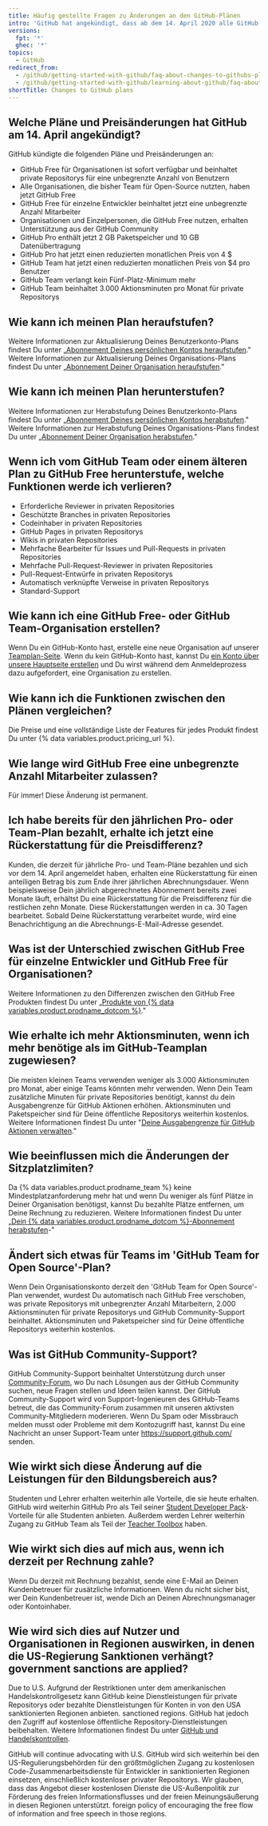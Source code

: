 ```yaml
---
title: Häufig gestellte Fragen zu Änderungen an den GitHub-Plänen
intro: 'GitHub hat angekündigt, dass ab dem 14. April 2020 alle GitHub-Kernfunktionen kostenlos verfügbar sind.'
versions:
  fpt: '*'
  ghec: '*'
topics:
  - GitHub
redirect_from:
  - /github/getting-started-with-github/faq-about-changes-to-githubs-plans
  - /github/getting-started-with-github/learning-about-github/faq-about-changes-to-githubs-plans
shortTitle: Changes to GitHub plans
---
```


## Welche Pläne und Preisänderungen hat GitHub am 14. April angekündigt?

GitHub kündigte die folgenden Pläne und Preisänderungen an:

- GitHub Free für Organisationen ist sofort verfügbar und beinhaltet private Repositorys für eine unbegrenzte Anzahl von Benutzern
- Alle Organisationen, die bisher Team für Open-Source nutzten, haben jetzt GitHub Free
- GitHub Free für einzelne Entwickler beinhaltet jetzt eine unbegrenzte Anzahl Mitarbeiter
- Organisationen und Einzelpersonen, die GitHub Free nutzen, erhalten Unterstützung aus der GitHub Community
- GitHub Pro enthält jetzt 2 GB Paketspeicher und 10 GB Datenübertragung
- GitHub Pro hat jetzt einen reduzierten monatlichen Preis von 4 $
- GitHub Team hat jetzt einen reduzierten monatlichen Preis von $4 pro Benutzer
- GitHub Team verlangt kein Fünf-Platz-Minimum mehr
- GitHub Team beinhaltet 3.000 Aktionsminuten pro Monat für private Repositorys

## Wie kann ich meinen Plan heraufstufen?

Weitere Informationen zur Aktualisierung Deines Benutzerkonto-Plans findest Du unter „[Abonnement Deines persönlichen Kontos heraufstufen](/billing/managing-billing-for-your-github-account/upgrading-your-github-subscription#upgrading-your-personal-accounts-subscription)." Weitere Informationen zur Aktualisierung Deines Organisations-Plans findest Du unter „[Abonnement Deiner Organisation heraufstufen](/billing/managing-billing-for-your-github-account/upgrading-your-github-subscription#upgrading-your-organizations-subscription)."

## Wie kann ich meinen Plan herunterstufen?

Weitere Informationen zur Herabstufung Deines Benutzerkonto-Plans findest Du unter „[Abonnement Deines persönlichen Kontos herabstufen](/billing/managing-billing-for-your-github-account/downgrading-your-github-subscription#downgrading-your-user-accounts-subscription)." Weitere Informationen zur Herabstufung Deines Organisations-Plans findest Du unter [„Abonnement Deiner Organisation herabstufen](/billing/managing-billing-for-your-github-account/downgrading-your-github-subscription#downgrading-your-organizations-subscription)."

## Wenn ich vom GitHub Team oder einem älteren Plan zu GitHub Free herunterstufe, welche Funktionen werde ich verlieren?
- Erforderliche Reviewer in privaten Repositories
- Geschützte Branches in privaten Repositories
- Codeinhaber in privaten Repositories
- GitHub Pages in privaten Repositorys
- Wikis in privaten Repositories
- Mehrfache Bearbeiter für Issues und Pull-Requests in privaten Repositories
- Mehrfache Pull-Request-Reviewer in privaten Repositories
- Pull-Request-Entwürfe in privaten Repositorys
- Automatisch verknüpfte Verweise in privaten Repositorys
- Standard-Support

## Wie kann ich eine GitHub Free- oder GitHub Team-Organisation erstellen?

Wenn Du ein GitHub-Konto hast, erstelle eine neue Organisation auf unserer [Teamplan-Seite](https://github.com/organizations/plan). Wenn du kein GitHub-Konto hast, kannst Du [ein Konto über unsere Hauptseite erstellen](https://github.com/) und Du wirst während dem Anmeldeprozess dazu aufgefordert, eine Organisation zu erstellen.

## Wie kann ich die Funktionen zwischen den Plänen vergleichen?

Die Preise und eine vollständige Liste der Features für jedes Produkt findest Du unter {% data variables.product.pricing_url %}.

## Wie lange wird GitHub Free eine unbegrenzte Anzahl Mitarbeiter zulassen?

Für immer! Diese Änderung ist permanent.

## Ich habe bereits für den jährlichen Pro- oder Team-Plan bezahlt, erhalte ich jetzt eine Rückerstattung für die Preisdifferenz?

Kunden, die derzeit für jährliche Pro- und Team-Pläne bezahlen und sich vor dem 14. April angemeldet haben, erhalten eine Rückerstattung für einen anteiligen Betrag bis zum Ende ihrer jährlichen Abrechnungsdauer. Wenn beispielsweise Dein jährlich abgerechnetes Abonnement bereits zwei Monate läuft, erhältst Du eine Rückerstattung für die Preisdifferenz für die restlichen zehn Monate. Diese Rückerstattungen werden in ca. 30 Tagen bearbeitet. Sobald Deine Rückerstattung verarbeitet wurde, wird eine Benachrichtigung an die Abrechnungs-E-Mail-Adresse gesendet.

## Was ist der Unterschied zwischen GitHub Free für einzelne Entwickler und GitHub Free für Organisationen?

Weitere Informationen zu den Differenzen zwischen den GitHub Free Produkten findest Du unter „[Produkte von {% data variables.product.prodname_dotcom %}](/articles/github-s-products)."

## Wie erhalte ich mehr Aktionsminuten, wenn ich mehr benötige als im GitHub-Teamplan zugewiesen?

Die meisten kleinen Teams verwenden weniger als 3.000 Aktionsminuten pro Monat, aber einige Teams könnten mehr verwenden. Wenn Dein Team zusätzliche Minuten für private Repositories benötigt, kannst du dein Ausgabengrenze für GitHub Aktionen erhöhen. Aktionsminuten und Paketspeicher sind für Deine öffentliche Repositorys weiterhin kostenlos. Weitere Informationen findest Du unter "[Deine Ausgabengrenze für GitHub Aktionen verwalten](/billing/managing-billing-for-github-actions/managing-your-spending-limit-for-github-actions)."

## Wie beeinflussen mich die Änderungen der Sitzplatzlimiten?

Da {% data variables.product.prodname_team %} keine Mindestplatzanforderung mehr hat und wenn Du weniger als fünf Plätze in Deiner Organisation benötigst, kannst Du bezahlte Plätze entfernen, um Deine Rechnung zu reduzieren. Weitere Informationen findest Du unter „[Dein {% data variables.product.prodname_dotcom %}-Abonnement herabstufen](/billing/managing-billing-for-your-github-account/downgrading-your-github-subscription#removing-paid-seats-from-your-organization)-"

## Ändert sich etwas für Teams im 'GitHub Team for Open Source'-Plan?

Wenn Dein Organisationskonto derzeit den 'GitHub Team for Open Source'-Plan verwendet, wurdest Du automatisch nach GitHub Free verschoben, was private Repositorys mit unbegrenzter Anzahl Mitarbeitern, 2.000 Aktionsminuten für private Repositorys und GitHub Community-Support beinhaltet. Aktionsminuten und Paketspeicher sind für Deine öffentliche Repositorys weiterhin kostenlos.

## Was ist GitHub Community-Support?

GitHub Community-Support beinhaltet Unterstützung durch unser [Community-Forum](https://github.community/), wo Du nach Lösungen aus der GitHub Community suchen, neue Fragen stellen und Ideen teilen kannst. Der GitHub Community-Support wird von Support-Ingenieuren des GitHub-Teams betreut, die das Community-Forum zusammen mit unseren aktivsten Community-Mitgliedern moderieren. Wenn Du Spam oder Missbrauch melden musst oder Probleme mit dem Kontozugriff hast, kannst Du eine Nachricht an unser Support-Team unter https://support.github.com/ senden.

## Wie wirkt sich diese Änderung auf die Leistungen für den Bildungsbereich aus?

Studenten und Lehrer erhalten weiterhin alle Vorteile, die sie heute erhalten. GitHub wird weiterhin GitHub Pro als Teil seiner [Student Developer Pack](https://education.github.com/pack)-Vorteile für alle Studenten anbieten. Außerdem werden Lehrer weiterhin Zugang zu GitHub Team als Teil der [Teacher Toolbox](https://education.github.com/toolbox) haben.

## Wie wirkt sich dies auf mich aus, wenn ich derzeit per Rechnung zahle?

Wenn Du derzeit mit Rechnung bezahlst, sende eine E-Mail an Deinen Kundenbetreuer für zusätzliche Informationen. Wenn du nicht sicher bist, wer Dein Kundenbetreuer ist, wende Dich an Deinen Abrechnungsmanager oder Kontoinhaber.

## Wie wird sich dies auf Nutzer und Organisationen in Regionen auswirken, in denen die US-Regierung Sanktionen verhängt? government sanctions are applied?

Due to U.S. Aufgrund der Restriktionen unter dem amerikanischen Handelskontrollgesetz kann GitHub keine Dienstleistungen für private Repositorys oder bezahlte Dienstleistungen für Konten in von den USA sanktionierten Regionen anbieten. sanctioned regions. GitHub hat jedoch den Zugriff auf kostenlose öffentliche Repository-Dienstleistungen beibehalten. Weitere Informationen findest Du unter [GitHub und Handelskontrollen](/free-pro-team@latest/github/site-policy/github-and-trade-controls).

GitHub will continue advocating with U.S. GitHub wird sich weiterhin bei den US-Regulierungsbehörden für den größtmöglichen Zugang zu kostenlosen Code-Zusammenarbeitsdienste für Entwickler in sanktionierten Regionen einsetzen, einschließlich kostenloser privater Repositorys. Wir glauben, dass das Angebot dieser kostenlosen Dienste die US-Außenpolitik zur Förderung des freien Informationsflusses und der freien Meinungsäußerung in diesen Regionen unterstützt. foreign policy of encouraging the free flow of information and free speech in those regions.
